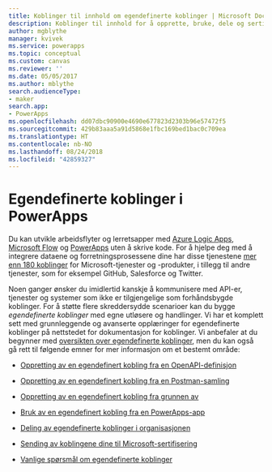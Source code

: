 ```yaml
---
title: Koblinger til innhold om egendefinerte koblinger | Microsoft Docs
description: Koblinger til innhold for å opprette, bruke, dele og sertifisere egendefinerte koblinger i PowerApps.
author: mgblythe
manager: kvivek
ms.service: powerapps
ms.topic: conceptual
ms.custom: canvas
ms.reviewer: ''
ms.date: 05/05/2017
ms.author: mblythe
search.audienceType:
- maker
search.app:
- PowerApps
ms.openlocfilehash: dd07dbc90900e4690e677823d2303b96e57472f5
ms.sourcegitcommit: 429b83aaa5a91d5868e1fbc169bed1bac0c709ea
ms.translationtype: HT
ms.contentlocale: nb-NO
ms.lasthandoff: 08/24/2018
ms.locfileid: "42859327"
---
```

# <a name="custom-connectors-in-powerapps"></a>Egendefinerte koblinger i PowerApps

Du kan utvikle arbeidsflyter og lerretsapper med [Azure Logic Apps](https://azure.microsoft.com/services/logic-apps), [Microsoft Flow](https://flow.microsoft.com) og [PowerApps](https://powerapps.microsoft.com) uten å skrive kode. For å hjelpe deg med å integrere dataene og forretningsprosessene dine har disse tjenestene [mer enn 180 koblinger](https://docs.microsoft.com/connectors/) for Microsoft-tjenester og -produkter, i tillegg til andre tjenester, som for eksempel GitHub, Salesforce og Twitter.

Noen ganger ønsker du imidlertid kanskje å kommunisere med API-er, tjenester og systemer som ikke er tilgjengelige som forhåndsbygde koblinger. For å støtte flere skreddersydde scenarioer kan du bygge *egendefinerte koblinger* med egne utløsere og handlinger. Vi har et komplett sett med grunnleggende og avanserte opplæringer for egendefinerte koblinger på nettstedet for dokumentasjon for koblinger. Vi anbefaler at du begynner med [oversikten over egendefinerte koblinger](https://docs.microsoft.com/connectors/custom-connectors/), men du kan også gå rett til følgende emner for mer informasjon om et bestemt område:

* [Oppretting av en egendefinert kobling fra en OpenAPI-definisjon](https://docs.microsoft.com/connectors/custom-connectors/define-openapi-definition)

* [Oppretting av en egendefinert kobling fra en Postman-samling](https://docs.microsoft.com/connectors/custom-connectors/define-postman-collection)

* [Oppretting av en egendefinert kobling fra grunnen av](https://docs.microsoft.com/connectors/custom-connectors/define-blank)

* [Bruk av en egendefinert kobling fra en PowerApps-app](https://docs.microsoft.com/connectors/custom-connectors/use-custom-connector-powerapps)

* [Deling av egendefinerte koblinger i organisasjonen](https://docs.microsoft.com/connectors/custom-connectors/share)

* [Sending av koblingene dine til Microsoft-sertifisering](https://docs.microsoft.com/connectors/custom-connectors/submit-certification)

* [Vanlige spørsmål om egendefinerte koblinger](https://docs.microsoft.com/connectors/custom-connectors/faq)
